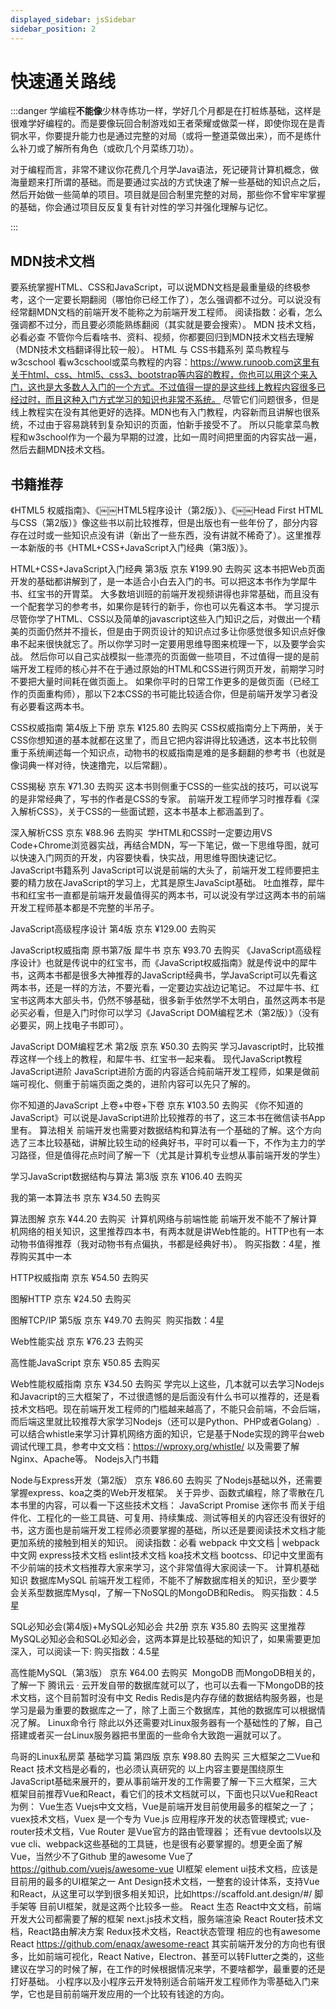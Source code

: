 ```yaml
---
displayed_sidebar: jsSidebar
sidebar_position: 2
---
```


# 快速通关路线


:::danger
学编程**不能像**少林寺练功一样，学好几个月都是在打桩练基础，这样是很难学好编程的。而是要像玩回合制游戏如王者荣耀或做菜一样，即使你现在是青铜水平，你要提升能力也是通过完整的对局（或将一整道菜做出来），而不是练什么补刀或了解所有角色（或砍几个月菜练刀功）。

对于编程而言，非常不建议你花费几个月学Java语法，死记硬背计算机概念，做海量题来打所谓的基础。而是要通过实战的方式快速了解一些基础的知识点之后，然后开始做一些简单的项目。项目就是回合制里完整的对局，那些你不曾牢牢掌握的基础，你会通过项目反反复复有针对性的学习并强化理解与记忆。

:::

## MDN技术文档
要系统掌握HTML、CSS和JavaScript，可以说MDN文档是最重量级的终极参考，这个一定要长期翻阅（哪怕你已经工作了），怎么强调都不过分。可以说没有经常翻MDN文档的前端开发不能称之为前端开发工程师。
阅读指数：必看，怎么强调都不过分，而且要必须能熟练翻阅（其实就是要会搜索）。
MDN 技术文档，必看必查
不管你今后看啥书、资料、视频，你都要回归到MDN技术文档去理解（MDN技术文档翻译得比较一般）。
HTML 与 CSS书籍系列
菜鸟教程与w3cschool
看w3cschool或菜鸟教程的内容：https://www.runoob.com这里有关于html、css、html5、css3、bootstrap等内容的教程，你也可以用这个来入门，这也是大多数人入门的一个方式。不过值得一提的是这些线上教程内容很多已经过时，而且这种入门方式学习的知识也非常不系统。
尽管它们问题很多，但是线上教程实在没有其他更好的选择。MDN也有入门教程，内容新而且讲解也很系统，不过由于容易跳转到复杂知识的页面，怕新手接受不了。
所以只能拿菜鸟教程和w3school作为一个最为早期的过渡，比如一周时间把里面的内容实战一遍，然后去翻MDN技术文档。


## 书籍推荐
《HTML5 权威指南》、《￼￼HTML5程序设计（第2版）》、《￼￼Head First HTML与CSS（第2版）》像这些书以前比较推荐，但是出版也有一些年份了，部分内容存在过时或一些知识点没有讲（新出了一些东西，没有讲就不稀奇了）。这里推荐一本新版的书《HTML+CSS+JavaScript入门经典（第3版）》。


HTML+CSS+JavaScript入门经典 第3版
京东
¥199.90
去购买
​
这本书把Web页面开发的基础都讲解到了，是一本适合小白去入门的书。可以把这本书作为学犀牛书、红宝书的开胃菜。
大多数培训班的前端开发视频讲得也非常基础，而且没有一个配套学习的参考书，如果你是转行的新手，你也可以先看这本书。
学习提示
尽管你学了HTML、CSS以及简单的javascript这些入门知识之后，对做出一个精美的页面仍然并不擅长，但是由于网页设计的知识点过多让你感觉很多知识点好像串不起来很快就忘了。所以你学习时一定要用思维导图来梳理一下，以及要学会实战。
然后你可以自己实战模拟一些漂亮的页面做一些项目，不过值得一提的是前端开发工程师的核心并不在于通过原始的HTML和CSS进行网页开发，前期学习时不要把大量时间耗在做页面上。
如果你平时的日常工作更多的是做页面（已经工作的页面重构师），那以下2本CSS的书可能比较适合你，但是前端开发学习者没有必要看这两本书。


CSS权威指南 第4版上下册
京东
¥125.80
去购买
​
CSS权威指南分上下两册，关于CSS你想知道的基本就都在这里了，而且它把内容讲得比较通透，这本书比较侧重于系统阐述每一个知识点，动物书的权威指南是难的是多翻翻的参考书（也就是像词典一样对待，快速撸完，以后常翻）。


CSS揭秘
京东
¥71.30
去购买
​
这本书则侧重于CSS的一些实战的技巧，可以说写的是非常经典了，写书的作者是CSS的专家。
前端开发工程师学习时推荐看《深入解析CSS》，关于CSS的一些面试题，这本书基本上都涵盖到了。


深入解析CSS
京东
¥88.96
去购买
​
学HTML和CSS时一定要边用VS Code+Chrome浏览器实战，再结合MDN，写一下笔记，做一下思维导图，就可以快速入门网页的开发，内容要快看，快实战，用思维导图快速记忆。
JavaScript书籍系列
JavaScript可以说是前端的大头了，前端开发工程师要把主要的精力放在JavaScript的学习上，尤其是原生JavaScipt基础。
吐血推荐，犀牛书和红宝书一直都是前端开发最值得买的两本书，可以说没有学过这两本书的前端开发工程师基本都是不完整的半吊子。


JavaScript高级程序设计 第4版
京东
¥129.00
去购买
​


JavaScript权威指南 原书第7版 犀牛书
京东
¥93.70
去购买
​
《JavaScript高级程序设计》也就是传说中的红宝书，而《JavaScript权威指南》就是传说中的犀牛书，这两本书都是很多大神推荐的JavaScript经典书，学JavaScript可以先看这两本书，还是一样的方法，不要光看，一定要边实战边记笔记。
不过犀牛书、红宝书这两本大部头书，仍然不够基础，很多新手依然学不太明白，虽然这两本书是必买必看，但是入门时你可以学习《JavaScript DOM编程艺术（第2版）》（没有必要买，网上找电子书即可）。


JavaScript DOM编程艺术 第2版
京东
¥50.30
去购买
​
学习Javascript时，比较推荐这样一个线上的教程，和犀牛书、红宝书一起来看。
现代JavaScript教程
JavaScript进阶
JavaScript进阶方面的内容适合纯前端开发工程师，如果是做前端可视化、侧重于前端页面之类的，进阶内容可以先只了解的。


你不知道的JavaScript 上卷+中卷+下卷
京东
¥103.50
去购买
​
《你不知道的JavaScript》可以说是JavaScript进阶比较推荐的书了，这三本书在微信读书App里有。
算法相关
前端开发也需要对数据结构和算法有一个基础的了解。这个方向选了三本比较基础，讲解比较生动的经典好书，平时可以看一下，不作为主力的学习路径，但是值得花点时间了解一下（尤其是计算机专业想从事前端开发的学生）


学习JavaScript数据结构与算法 第3版
京东
¥106.40
去购买
​



我的第一本算法书
京东
¥34.50
去购买
​



算法图解
京东
¥44.20
去购买
​
计算机网络与前端性能
前端开发不能不了解计算机网络的相关知识，这里推荐四本书，有两本就是讲Web性能的。HTTP也有一本动物书值得推荐（我对动物书有点偏执，书都是经典好书）。
购买指数：4星，推荐购买其中一本


HTTP权威指南
京东
¥54.50
去购买
​


图解HTTP
京东
¥24.50
去购买
​


图解TCP/IP 第5版
京东
¥49.70
去购买
​
购买指数：4星


Web性能实战
京东
¥76.23
去购买
​



高性能JavaScript
京东
¥50.85
去购买
​


Web性能权威指南
京东
¥34.50
去购买
​
学完以上这些，几本就可以去学习Nodejs和Javacript的三大框架了，不过很遗憾的是后面没有什么书可以推荐的，还是看技术文档吧。现在前端开发工程师的门槛越来越高了，不能只会前端，不会后端，而后端这里就比较推荐大家学习Nodejs（还可以是Python、PHP或者Golang）.
可以结合whistle来学习计算机网络方面的知识，它是基于Node实现的跨平台web调试代理工具，参考中文文档：https://wproxy.org/whistle/
以及需要了解Nginx、Apache等。
Nodejs入门书籍


Node与Express开发（第2版）
京东
¥86.60
去购买
​
了Nodejs基础以外，还需要掌握express、koa之类的Web开发框架。
关于异步、函数式编程，除了零散在几本书里的内容，可以看一下这些技术文档：
JavaScript Promise 迷你书
而关于组件化、工程化的一些工具链、可复用、持续集成、测试等相关的内容还没有很好的书，这方面也是前端开发工程师必须要掌握的基础，所以还是要阅读技术文档才能更加系统的接触到相关的知识。
阅读指数：必看
webpack 中文文档 | webpack 中文网
express技术文档
eslint技术文档
koa技术文档
bootcss、印记中文里面有不少前端的技术文档推荐大家来学习，这个非常值得大家阅读一下。
计算机基础知识
数据库MySQL
前端开发工程师，不能不了解数据库相关的知识，至少要学会关系型数据库Mysql，了解一下NoSQL的MongoDB和Redis。
购买指数：4.5星


SQL必知必会(第4版)+MySQL必知必会  共2册
京东
¥35.80
去购买
​
这里推荐MySQL必知必会和SQL必知必会，这两本算是比较基础的知识了，如果需要更加深入，可以阅读一下:
购买指数：4.5星


高性能MySQL（第3版）
京东
¥64.00
去购买
​
MongoDB
而MongoDB相关的，了解一下 腾讯云 · 云开发自带的数据库就可以了，也可以去看一下MongoDB的技术文档，这个目前暂时没有中文
Redis
Redis是内存存储的数据结构服务器，也是学习是最为重要的数据库之一了，除了上面三个数据库，其他的数据库可以根据情况了解。
Linux命令行
除此以外还需要对Linux服务器有一个基础性的了解，自己搭建或者买一台Linux服务器把书里面的一些命令大致跑一遍就可以了。


鸟哥的Linux私房菜 基础学习篇 第四版
京东
¥98.80
去购买
​
三大框架之二Vue和React
技术文档是必看的，也必须认真研究的
以上内容主要是围绕原生JavaScript基础来展开的，要从事前端开发的工作需要了解一下三大框架，三大框架目前推荐Vue和React，看它们的技术文档就可以，下面也只以Vue和React为例：
Vue生态
Vuejs中文文档，Vue是前端开发目前使用最多的框架之一了；
vuex技术文档，Vuex 是一个专为 Vue.js 应用程序开发的状态管理模式;
vue-router技术文档，Vue Router 是Vue官方的路由管理器；
还有vue devtools以及vue cli、webpack这些基础的工具链，也是很有必要掌握的。想更全面了解Vue，当然少不了Github 里的awesome Vue了
https://github.com/vuejs/awesome-vue
UI框架
element ui技术文档，应该是目前用的最多的UI框架之一
Ant Design技术文档，一整套的设计体系，支持Vue和React，从这里可以学到很多相关知识，比如https://scaffold.ant.design/#/ 脚手架等
目前UI框架，就是这两个比较多一些。
React 生态
React中文文档，前端开发大公司都需要了解的框架
next.js技术文档，服务端渲染
React Router技术文档，React路由解决方案
Redux技术文档，React状态管理
相应的也有awesome React https://github.com/enaqx/awesome-react
其实前端开发分的方向也有很多，比如前端可视化，React Native，Electron、甚至可以转Flutter之类的，这些建议在学习的时候了解，在工作的时候根据情况来学，不要啥都学，最重要的还是打好基础。
小程序以及小程序云开发特别适合前端开发工程师作为零基础入门来学，它也是目前前端开发应用的一个比较有钱途的方向。